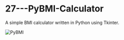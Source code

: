 # 27---PyBMI-Calculator
A simple BMI calculator written in Python using Tkinter.

![PyBMI](https://user-images.githubusercontent.com/83606701/137645125-9120ec79-86b6-4604-ac17-afd4d480405f.PNG)

